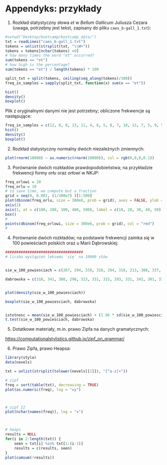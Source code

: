 



# Appendyks: przykłady



1. Rozkład statystyczny słowa _et_ w _Bellum Gallicum_ Juliusza Cezara (uwaga, potrzebny jest tekst, zapisany do pliku `caes_b-gall_1.txt`):


``` R
#setwd("Desktop/bootcamp/bootcamp_data/")
txt = readLines("caes_b-gall_1.txt")
tokens = unlist(strsplit(txt, "\\W+"))
tokens = tokens[nchar(tokens) >0]
# how many times the word "et" occurred?
sum(tokens == "et")
# how high is the percentage?
sum(tokens == "et") / length(tokens) * 100

split_txt = split(tokens, ceiling(seq_along(tokens)/300))
freq_in_samples = sapply(split_txt, function(x) sum(x == "et"))

hist()
density()
boxplot()

```


Plik z oryginalnymi danymi nie jest potrzebny; obliczone frekwencje są następujące:


``` R
freq_in_samples = c(12, 8, 8, 13, 11, 4, 6, 5, 8, 7, 10, 13, 7, 5, 9, 5, 5, 4, 2, 4, 7, 5, 4, 6, 13, 6, 4, 3)
hist()
density()
boxplot()

```


2. Rozkład statystyczny normalny dwóch niezależnych zmiennych:



``` R
plot(rnorm(10000) ~ as.numeric(rnorm(10000)), col = rgb(0,0,0,0.1))
```



3. Porównanie dwóch rozkładów prawdopodobieństwa; na przykładzie frekwencji formy _orłu_ oraz _orłowi_ w NKJP:



``` R
freq_orlowi = 20
freq_orlu = 10
# to save time, we compute but a fraction
grid = seq(0, 0.001, (1/300e7) )[1:500]
plot(dbinom(freq_orlu, size = 300e6, prob = grid), axes = FALSE, ylab = "probability")
axis(2)
axis(1, at = c(100, 200, 300, 400, 500), label = c(10, 20, 30, 40, 50))
box()
#
points(dbinom(freq_orlowi, size = 300e6, prob = grid), col = "red")
#
```


4. Porównanie dwóch rozkładów; na podstawie frekwencji zaimka _się_ w 100 powieściach polskich oraz u Marii Dąbrowskiej:




``` R
###################################
# liczba wystąpień leksemu 'się' na 10000 słów


sie_w_100_powiesciach = c(267, 294, 339, 318, 294, 318, 213, 308, 337, 320, 333, 374, 219, 264, 248, 283, 291, 267, 278, 257, 254, 255, 236, 280, 278, 255, 298, 282, 264, 229, 279, 319, 291, 234, 290, 252, 287, 263, 294, 249, 273, 226, 299, 350, 347, 315, 277, 338, 252, 251, 207, 275, 230, 265, 250, 260, 275, 234, 266, 260, 285, 325, 308, 253, 231, 272, 216, 252, 230, 289, 255, 268, 337, 293, 289, 305, 288, 250, 255, 260, 258, 273, 244, 222, 255, 301, 266, 264, 297, 301, 312, 259, 190, 217, 277, 244, 230, 288, 310, 262)

dabrowska = c(318, 341, 308, 298, 323, 331, 315, 293, 331, 342, 301, 337, 306, 312, 336, 318, 312, 290, 326, 325, 313, 304, 313, 301, 318, 321, 326, 320, 309, 343, 327, 338, 335, 314, 320, 320, 282, 307, 342, 315, 353, 329, 355, 344, 339, 337, 326, 337, 352, 301, 315, 365, 332, 360, 319, 359, 337, 322, 357, 365)


plot(density(sie_w_100_powiesciach))

boxplot(sie_w_100_powiesciach, dabrowska)


istotnosc = mean(sie_w_100_powiesciach) + (1.96 * sd(sie_w_100_powiesciach))
t.test(sie_w_100_powiesciach, dabrowska)


```



5. Dotatkowe materiały, m.in. prawo Zipfa na danych gramatycznych:


https://computationalstylistics.github.io/zipf_on_grammar/


6. Prawo Zipfa, prawo Heapsa:



``` R
library(stylo)
data(novels)

txt = unlist(strsplit(tolower(novels[[1]]), "[^a-z]+"))

# zipf
freq = sort(table(txt), decreasing = TRUE)
plot(as.numeric(freq), log = "xy")



# zipf II
plot(nchar(names(freq)), log = "x")



# heaps
results = NULL
for(i in 2:length(txt)) { 
    seen = txt[i] %in% txt[1:(i-1)]
    results = c(results, seen)
}
plot(cumsum(!results))
```


